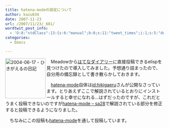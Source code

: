 ```yaml
---
title: hatena-modeの設定について
author: kazu634
date: 2007-11-23
url: /2007/11/23/_681/
wordtwit_post_info:
  - 'O:8:"stdClass":13:{s:6:"manual";b:0;s:11:"tweet_times";i:1;s:5:"delay";i:0;s:7:"enabled";i:1;s:10:"separation";s:2:"60";s:7:"version";s:3:"3.7";s:14:"tweet_template";b:0;s:6:"status";i:2;s:6:"result";a:0:{}s:13:"tweet_counter";i:2;s:13:"tweet_log_ids";a:1:{i:0;i:3311;}s:9:"hash_tags";a:0:{}s:8:"accounts";a:1:{i:0;s:7:"kazu634";}}'
categories:
  - Emacs

---
```

<div class="section">
<p>
<a href="http://d.hatena.ne.jp/hikigaeru/20040617#p8" onclick="__gaTracker('send', 'event', 'outbound-article', 'http://d.hatena.ne.jp/hikigaeru/20040617#p8', '');"><img width="128" alt="2004-06-17 - ひきがえるの日記" align="left" src="http://img.simpleapi.net/small/http://d.hatena.ne.jp/hikigaeru/20040617#p8" style="border-style:none" height="128" /></a>
</p>
  
<p>
    　Meadowから<a href="http://d.hatena.ne.jp/" onclick="__gaTracker('send', 'event', 'outbound-article', 'http://d.hatena.ne.jp/', 'はてなダイアリー');" target="_blank">はてなダイアリー</a>に直接投稿できるelispを見つけたので導入してみました。予想通り詰まったので、自分用の備忘録として書き散らかしておきます。
</p>
  
<p>
    　<a href="http://d.hatena.ne.jp/hikigaeru/20040617#p8" onclick="__gaTracker('send', 'event', 'outbound-article', 'http://d.hatena.ne.jp/hikigaeru/20040617#p8', 'hatena-mode');" target="_blank">hatena-mode</a>自体は<a href="http://d.hatena.ne.jp/hikigaeru/" onclick="__gaTracker('send', 'event', 'outbound-article', 'http://d.hatena.ne.jp/hikigaeru/', 'id:hikigaeru');">id:hikigaeru</a>さんが公開なさっています。とりあえずここで解説されているとおりにインストールすると幸せになれる…はずだったのですが、これだとうまく投稿できないのですが<a href="http://d.hatena.ne.jp/sa28/20070706#1183718228" onclick="__gaTracker('send', 'event', 'outbound-article', 'http://d.hatena.ne.jp/sa28/20070706#1183718228', 'hatena-mode &#8211; sa28');" target="_blank">hatena-mode &#8211; sa28</a>で解説されている部分を修正すると投稿できるようになりました。
</p>
  
<p>
    　ちなみにこの投稿も<a href="http://d.hatena.ne.jp/hikigaeru/20040617#p8" onclick="__gaTracker('send', 'event', 'outbound-article', 'http://d.hatena.ne.jp/hikigaeru/20040617#p8', 'hatena-mode');" target="_blank">hatena-mode</a>を通して投稿しています。
</p>
</div>